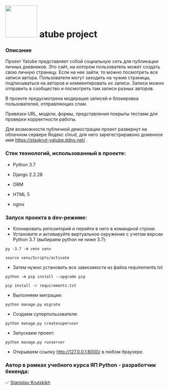 # <img src="https://github.com/StasKrut/hw05_final/blob/master/yatube/static/img/logo.png" width="100"> atube project


### Описание
Проект Yatube представляет собой социальную сеть для публикации личных дневников. Это сайт, на котором пользователь может создать свою личную страницу. Если на нее зайти, то можно посмотреть все записи автора. Пользователи могут заходить на чужие страницы, подписываться на авторов и комментировать их записи. 
Записи можно отправить в сообщество и посмотреть там записи разных авторов.

В проекте предусмотрена модерация записей и блокировка пользователей, отправляющих спам.

Привязки URL, модели, формы, представления покрыты тестами для проверки корректности работы.

Для возможности публичной демострации проект развернут на облачном сервере Яндекс cloud, для него зарегестриравоно доменное имя https://staskrut-yatube.ddns.net/ .

### Стек технологий, использованный в проекте:

- Python 3.7

- Django 2.2.28

- ORM

- HTML 5

 - nginx

### Запуск проекта в dev-режиме:

- Клонировать репозиторий и перейти в него в командной строке.
- Установите и активируйте виртуальное окружение c учетом версии Python 3.7 (выбираем python не ниже 3.7):

```py -3.7 -m venv venv```

```source venv/Scripts/activate```
- Затем нужно установить все зависимости из файла requirements.txt

```python -m pip install --upgrade pip```

```pip install -r requirements.txt```
- Выполняем миграции:

```python manage.py migrate```
- Создаем суперпользователя:

```python manage.py createsuperuser```
- Запускаем проект:

```python manage.py runserver```
- Открываем ссылку http://127.0.0.1:8000/ в любом браузере.

### Автор в рамках учебного курса ЯП Python - разработчик бекенда:

✅ [Stanislav Krutskikh](https://github.com/StasKrut)
